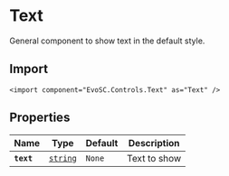 # Text
General component to show text in the default style.

## Import
```xml:no-line-numbers
<import component="EvoSC.Controls.Text" as="Text" />
```

## Properties
| Name | Type | Default | Description |
|------|------|---------|-------------|
| **`text`** | [`string`](#) | `None` | Text to show || **`className`** | [`string`](#) | `text-primary` | Styling class to use for this text || **`x`** | [`double`](#) | `0` | X location of the text || **`y`** | [`double`](#) | `0` | Y position of the text || **`bold`** | [`bool`](#) | `false` | Whether the text is bold |
